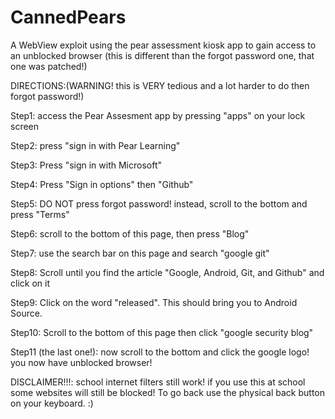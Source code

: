 # CannedPears
A WebView exploit using the pear assessment kiosk app to gain access to an unblocked browser (this is different than the forgot password one, that one was patched!)

DIRECTIONS:(WARNING! this is VERY tedious and a lot harder to do then forgot password!)

Step1: access the Pear Assesment app by pressing "apps" on your lock screen

Step2: press "sign in with Pear Learning"

Step3: Press "sign in with Microsoft"

Step4: Press "Sign in options" then "Github"

Step5: DO NOT press forgot password! instead, scroll to the bottom and press "Terms"

Step6: scroll to the bottom of this page, then press "Blog"

Step7: use the search bar on this page and search "google git" 

Step8: Scroll until you find the article "Google, Android, Git, and Github" and click on it

Step9: Click on the word "released". This should bring you to Android Source.

Step10: Scroll to the bottom of this page then click "google security blog"

Step11 (the last one!): now scroll to the bottom and click the google logo! you now have unblocked browser!

DISCLAIMER!!!: school internet filters still work! if you use this at school some websites will still be blocked! To go back use the physical back button on your keyboard. :)
